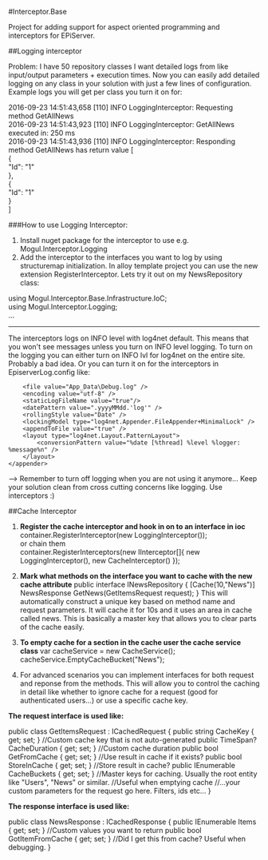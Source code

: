 #Interceptor.Base

Project for adding support for aspect oriented programming and interceptors for EPiServer. 

##Logging interceptor

Problem: I have 50 repository classes I want detailed logs from like input/output parameters + execution times. 
Now you can easily add detailed logging on any class in your solution with just a few lines of configuration.
Example logs you will get per class you turn it on for:

2016-09-23 14:51:43,658 [110] INFO LoggingInterceptor: Requesting method GetAllNews  
2016-09-23 14:51:43,923 [110] INFO LoggingInterceptor: GetAllNews executed in: 250 ms  
2016-09-23 14:51:43,936 [110] INFO LoggingInterceptor: Responding method GetAllNews has return value [  
  {  
    "Id": "1"  
  },  
  {  
    "Id": "1"  
  }  
]  


###How to use Logging Interceptor:
1. Install nuget package for the interceptor to use e.g. Mogul.Interceptor.Logging
2. Add the interceptor to the interfaces you want to log by using structuremap initialization.
In alloy template project you can use the new extension RegisterInterceptor. Lets try it out on my NewsRepository class:

using Mogul.Interceptor.Base.Infrastructure.IoC;  
using Mogul.Interceptor.Logging;  
...  
<!--  
private static void ConfigureContainer(ConfigurationExpression container)  
{  
   container.RegisterInterceptor<INewsRepository>(new LoggingInterceptor()); //Add logging to all methods on the INewsRepository interface...
}  
 -->  
-----------------------------------------------------------------------------------  
The interceptors logs on INFO level with log4net default. This means that you won't see messages unless you turn on INFO level logging. 
To turn on the logging you can either turn on INFO lvl for log4net on the entire site. Probably a bad idea. 
Or you can turn it on for the interceptors in EpiserverLog.config like:  

<!--  
 <appender name="debugFileLogAppender" type="log4net.Appender.RollingFileAppender" >  
        <!-- Consider moving the log files to a location outside the web application -->  
        <file value="App_Data\Debug.log" />  
        <encoding value="utf-8" />  
        <staticLogFileName value="true"/>  
        <datePattern value=".yyyyMMdd.'log'" />  
        <rollingStyle value="Date" />  
        <lockingModel type="log4net.Appender.FileAppender+MinimalLock" />  
        <appendToFile value="true" />  
        <layout type="log4net.Layout.PatternLayout">  
            <conversionPattern value="%date [%thread] %level %logger: %message%n" />  
        </layout>  
    </appender>  
  <logger name="Mogul.Interceptor" additivity="true">  
    <level value="All" />  
    <appender-ref ref="debugFileLogAppender" />  
  </logger>  
 -->  
Remember to turn off logging when you are not using it anymore...  
Keep your solution clean from cross cutting concerns like logging. Use interceptors :)  


##Cache Interceptor

1. **Register the cache interceptor and hook in on to an interface in ioc**  
container.RegisterInterceptor<INewsRepository>(new LoggingInterceptor());  
or chain them  
container.RegisterInterceptors<INewsRepository>(new IInterceptor[]{
                new LoggingInterceptor(),
                new CacheInterceptor()
            });
2. **Mark what methods on the interface you want to cache with the new cache attribute**
public interface INewsRepository
{
    [Cache(10,"News")]
    NewsResponse GetNews(GetItemsRequest request);
}
This will automatically construct a unique key based on method name and request parameters. 
It will cache it for 10s and it uses an area in cache called news. This is basically a master key that allows you to clear parts of the cache easily.

3. **To empty cache for a section in the cache user the cache service class**
var cacheService = new CacheService();
cacheService.EmptyCacheBucket("News");

4. For advanced scenarios you can implement interfaces for both request and reponse from the methods. 
This will allow you to control the caching in detail like whether to ignore cache for a request (good for authenticated users...) or use a specific cache key. 

**The request interface is used like:**

public class GetItemsRequest : ICachedRequest
{
    public string CacheKey { get; set; } //Custom cache key that is not auto-generated
    public TimeSpan? CacheDuration { get; set; } //Custom cache duration
    public bool GetFromCache { get; set; } //Use result in cache if it exists?
    public bool StoreInCache { get; set; } //Store result in cache?
    public IEnumerable<string> CacheBuckets { get; set; } //Master keys for caching. Usually the root entity like "Users", "News" or similar. 
	//Useful when emptying cache
	//...your custom parameters for the request go here. Filters, ids etc...
}

**The response interface is used like:**

public class NewsResponse : ICachedResponse
{
    public IEnumerable<NewsItem> Items { get; set; } //Custom values you want to return
    public bool GotItemFromCache { get; set; } //Did I get this from cache? Useful when debugging.
}

